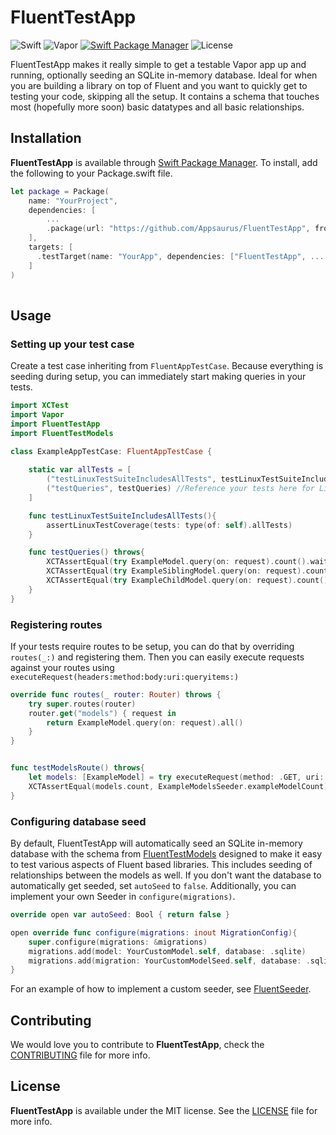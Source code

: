 # FluentTestApp
![Swift](http://img.shields.io/badge/swift-4.1-brightgreen.svg)
![Vapor](http://img.shields.io/badge/vapor-3.0-brightgreen.svg)
[![Swift Package Manager](https://img.shields.io/badge/SPM-compatible-4BC51D.svg?style=flat)](https://swift.org/package-manager/)
![License](http://img.shields.io/badge/license-MIT-CCCCCC.svg)

FluentTestApp makes it really simple to get a testable Vapor app up and running, optionally seeding an SQLite in-memory database. Ideal for when you are building a library on top of Fluent and you  want to quickly get to testing your code, skipping all the setup. It contains a schema that touches most (hopefully more soon) basic datatypes and all basic relationships. 

## Installation

**FluentTestApp** is available through [Swift Package Manager](https://swift.org/package-manager/). To install, add the following to your Package.swift file.

```swift
let package = Package(
    name: "YourProject",
    dependencies: [
        ...
        .package(url: "https://github.com/Appsaurus/FluentTestApp", from: "0.1.0"),
    ],
    targets: [
      .testTarget(name: "YourApp", dependencies: ["FluentTestApp", ... ])
    ]
)
        
```
## Usage

### Setting up your test case
Create a test case inheriting from `FluentAppTestCase`.  Because everything is seeding during setup, you can immediately start making queries in your tests.

```swift
import XCTest
import Vapor
import FluentTestApp
import FluentTestModels

class ExampleAppTestCase: FluentAppTestCase {
	
	static var allTests = [
		("testLinuxTestSuiteIncludesAllTests", testLinuxTestSuiteIncludesAllTests),
		("testQueries", testQueries) //Reference your tests here for Linux check
	]

	func testLinuxTestSuiteIncludesAllTests(){
		assertLinuxTestCoverage(tests: type(of: self).allTests)
	}

	func testQueries() throws{
		XCTAssertEqual(try ExampleModel.query(on: request).count().wait(), ExampleModelsSeeder.exampleModelCount)
		XCTAssertEqual(try ExampleSiblingModel.query(on: request).count().wait(), ExampleModelsSeeder.exampleSiblingModelCount)
		XCTAssertEqual(try ExampleChildModel.query(on: request).count().wait(), ExampleModelsSeeder.exampleChildModelCount)
	}
}

```
### Registering routes

If your tests require routes to be setup, you can do that by overriding `routes(_:)` and registering them. Then you can easily execute requests against your routes using `executeRequest(headers:method:body:uri:queryitems:)`

```swift
override func routes(_ router: Router) throws {
	try super.routes(router)
	router.get("models") { request in
		return ExampleModel.query(on: request).all()
	}
}


func testModelsRoute() throws{
	let models: [ExampleModel] = try executeRequest(method: .GET, uri: "models").content.syncDecode([ExampleModel].self)
	XCTAssertEqual(models.count, ExampleModelsSeeder.exampleModelCount)
}
```
### Configuring database seed
By default, FluentTestApp will automatically seed an SQLite in-memory database with the schema from [FluentTestModels](https://github.com/Appsaurus/FluentTestModels) designed to make it easy to test various aspects of Fluent based libraries. This includes seeding of relationships between the models as well. If you don't want the database to automatically get seeded, set `autoSeed` to `false`. Additionally, you can implement your own Seeder in `configure(migrations)`. 

```swift
override open var autoSeed: Bool { return false }

open override func configure(migrations: inout MigrationConfig){
	super.configure(migrations: &migrations)
	migrations.add(model: YourCustomModel.self, database: .sqlite)		
	migrations.add(migration: YourCustomModelSeed.self, database: .sqlite)
}
```

For an example of how to implement a custom seeder, see  [FluentSeeder](https://github.com/Appsaurus/FluentSeeder).

## Contributing

We would love you to contribute to **FluentTestApp**, check the [CONTRIBUTING](https://github.com/Appsaurus/FluentTestApp/blob/master/CONTRIBUTING.md) file for more info.

## License

**FluentTestApp** is available under the MIT license. See the [LICENSE](https://github.com/Appsaurus/FluentTestApp/blob/master/LICENSE.md) file for more info.
